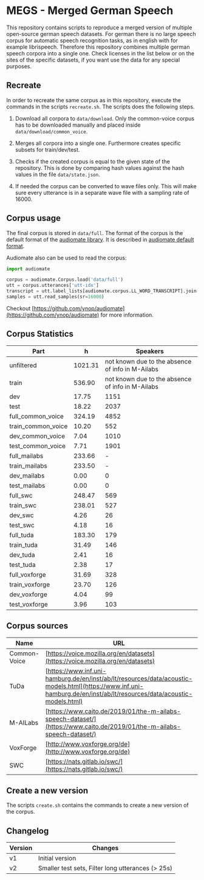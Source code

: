 # MEGS - Merged German Speech
This repository contains scripts to reproduce a merged version of multiple open-source german speech datasets.
For german there is no large speech corpus for automatic speech recognition tasks, as in english with for example
librispeech.
Therefore this repository combines multiple german speech corpora into a single one.
Check licenses in the list below or on the sites of the specific datasets, if you want use the data for any special
purposes.

## Recreate
In order to recreate the same corpus as in this repository,
execute the commands in the scripts ``recreate.sh``.
The scripts does the following steps.

1. Download all corpora to ``data/download``. Only the common-voice corpus has to be downloaded manually and placed
   inside ``data/download/common_voice``.

2. Merges all corpora into a single one. Furthermore creates specific subsets for train/dev/test.

3. Checks if the created corpus is equal to the given state of the repository.
   This is done by comparing hash values against the hash values in the file ``data/state.json``.

4. If needed the corpus can be converted to wave files only.
   This will make sure every utterance is in a separate wave file with a sampling rate of 16000.

## Corpus usage
The final corpus is stored in ``data/full``.
The format of the corpus is the default format of the [audiomate library](https://github.com/ynop/audiomate).
It is described in [audiomate default format](https://audiomate.readthedocs.io/en/latest/documentation/default_format.html).

Audiomate also can be used to read the corpus:
```python
import audiomate

corpus = audiomate.Corpus.load('data/full')
utt = corpus.utterances['utt-idx']
transcript = utt.label_lists[audiomate.corpus.LL_WORD_TRANSCRIPT].join()
samples = utt.read_samples(sr=16000)
```
Checkout [https://github.com/ynop/audiomate](https://github.com/ynop/audiomate) for more information.

## Corpus Statistics

| Part       | h      | Speakers                                            |
| -----------| -------| ----------------------------------------------------|
| unfiltered | 1021.31   | not known due to the absence of info in M-Ailabs |
| train                          |   536.90 | not known due to the absence of info in M-Ailabs      |
| dev                            |    17.75 | 1151       |
| test                           |    18.22 | 2037       |
| full_common_voice              |   324.19 | 4852       |
| train_common_voice             |    10.20 | 552        |
| dev_common_voice               |     7.04 | 1010       |
| test_common_voice              |     7.71 | 1901       |
| full_mailabs                   |   233.66 | -      |
| train_mailabs                  |   233.50 | -      |
| dev_mailabs                    |     0.00 | 0          |
| test_mailabs                   |     0.00 | 0          |
| full_swc                       |   248.47 | 569        |
| train_swc                      |   238.01 | 527        |
| dev_swc                        |     4.26 | 26         |
| test_swc                       |     4.18 | 16         |
| full_tuda                      |   183.30 | 179        |
| train_tuda                     |    31.49 | 146        |
| dev_tuda                       |     2.41 | 16         |
| test_tuda                      |     2.38 | 17         |
| full_voxforge                  |    31.69 | 328        |
| train_voxforge                 |    23.70 | 126        |
| dev_voxforge                   |     4.04 | 99         |
| test_voxforge                  |     3.96 | 103        |

## Corpus sources

| Name          | URL                                                                                                                                                                   | License       |
| --------------|-----------------------------------------------------------------------------------------------------------------------------------------------------------------------|:--------------|
| Common-Voice  | [https://voice.mozilla.org/en/datasets](https://voice.mozilla.org/en/datasets)                                                                                        | CC-0          |
| TuDa          | [https://www.inf.uni-hamburg.de/en/inst/ab/lt/resources/data/acoustic-models.html](https://www.inf.uni-hamburg.de/en/inst/ab/lt/resources/data/acoustic-models.html)  | CC-BY         |
| M-AILabs      | [https://www.caito.de/2019/01/the-m-ailabs-speech-dataset/](https://www.caito.de/2019/01/the-m-ailabs-speech-dataset/)                                                | See Page      |
| VoxForge      | [http://www.voxforge.org/de](http://www.voxforge.org/de)                                                                                                              | GPL           |
| SWC           | [https://nats.gitlab.io/swc/](https://nats.gitlab.io/swc/)                                                                                                            | CC BY-SA 4.0  |

## Create a new version
The scripts ``create.sh`` contains the commands to create a new version of the corpus.

## Changelog

| Version   | Changes                    |
| ----------|----------------------------|
| v1        | Initial version            |
| v2        | Smaller test sets, Filter long utterances (> 25s) |

